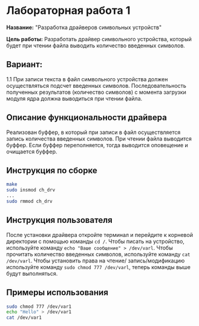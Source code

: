 # Лабораторная работа 1

**Название:** "Разработка драйверов символьных устройств"

**Цель работы:** Разработать драйвер символьного устройства, который будет при чтении файла выводить количество введенных символов. 

## Вариант:
1.1 При записи текста в файл символьного устройства должен осуществляться подсчет введенных символов. Последовательность полученных результатов (количество символов) с момента загрузки модуля ядра должна выводиться при чтении файла.

## Описание функциональности драйвера ##
Реализован буффер, в который при записи в файл осуществляется запись количества введенных символов. При чтении файла выводится буффер. Если буффер переполняется, тогда выводится оповещение и очищается буффер. 

## Инструкция по сборке ##

```sh
make
sudo insmod ch_drv
...
sudo rmmod ch_drv
```

## Инструкция пользователя ##
После установки драйвера откройте терминал и перейдите к корневой директории с помощью команды ```cd /```. Чтобы писать на устройство, используйте команду ```echo "Ваше сообщение" > /dev/varl```. Чтобы прочитать количество введенных символов, используйте команду ```cat /dev/varl```. Чтобы установить права на чтение/
запись/модификацию используйте команду ```sudo chmod 777 /dev/varl```, теперь команды выше будут выполняться.
## Примеры использования ##
```sh
sudo chmod 777 /dev/var1
echo "Hello" > /dev/var1
cat /dev/var1
```
